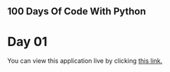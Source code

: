 ## 100 Days Of Code With Python

# Day 01

You can view this application live by clicking [this link.](https://repl.it/@ArisRoutsis/band-name-generator-start#main.py)
